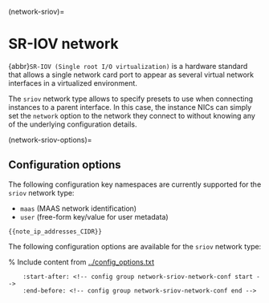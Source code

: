 (network-sriov)=
# SR-IOV network

<!-- Include start SR-IOV intro -->
{abbr}`SR-IOV (Single root I/O virtualization)` is a hardware standard that allows a single network card port to appear as several virtual network interfaces in a virtualized environment.
<!-- Include end SR-IOV intro -->

The `sriov` network type allows to specify presets to use when connecting instances to a parent interface.
In this case, the instance NICs can simply set the `network` option to the network they connect to without knowing any of the underlying configuration details.

(network-sriov-options)=
## Configuration options

The following configuration key namespaces are currently supported for the `sriov` network type:

- `maas` (MAAS network identification)
- `user` (free-form key/value for user metadata)

```{note}
{{note_ip_addresses_CIDR}}
```

The following configuration options are available for the `sriov` network type:

% Include content from [../config_options.txt](../config_options.txt)
```{include} ../config_options.txt
    :start-after: <!-- config group network-sriov-network-conf start -->
    :end-before: <!-- config group network-sriov-network-conf end -->
```
